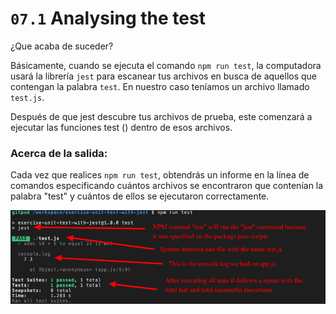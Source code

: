 # `07.1` Analysing the test

¿Que acaba de suceder?

Básicamente, cuando se ejecuta el comando `npm run test`, la computadora usará la librería `jest` para escanear tus archivos en busca de aquellos que contengan la palabra `test`. En nuestro caso teníamos un archivo llamado` test.js`.

Después de que jest descubre tus archivos de prueba, este comenzará a ejecutar las funciones test () dentro de esos archivos.

### Acerca de la salida:

Cada vez que realices `npm run test`, obtendrás un informe en la línea de comandos especificando cuántos archivos se encontraron que contenían la palabra "test" y cuántos de ellos se ejecutaron correctamente.

![Jest Report](../../assets/08.1jest-report.png)
